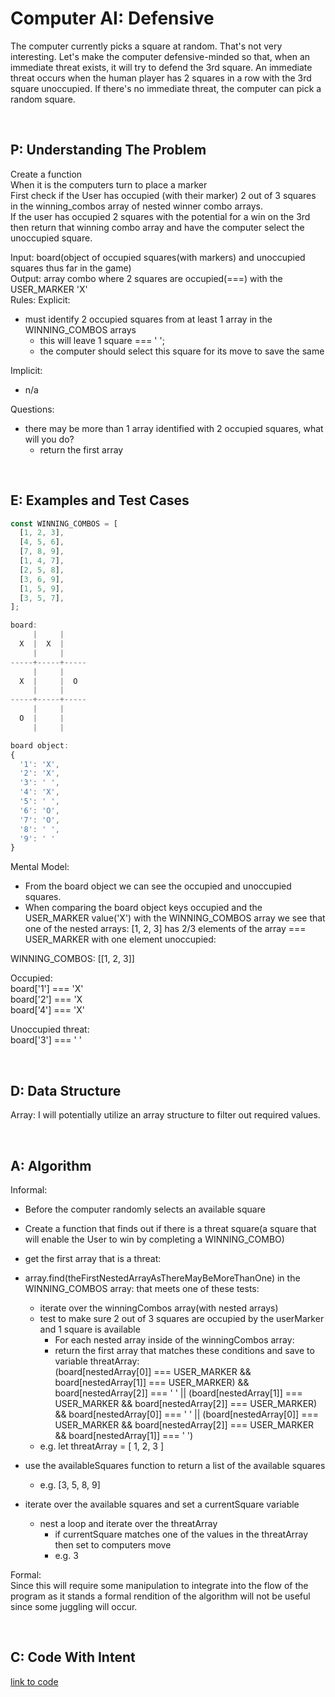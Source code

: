 # Computer AI: Defensive

The computer currently picks a square at random. That's not very interesting. Let's make the computer defensive-minded so that, when an immediate threat exists, it will try to defend the 3rd square. An immediate threat occurs when the human player has 2 squares in a row with the 3rd square unoccupied. If there's no immediate threat, the computer can pick a random square.

<br>

## P: Understanding The Problem

Create a function  
When it is the computers turn to place a marker  
First check if the User has occupied (with their marker) 2 out of 3 squares in the winning_combos array of nested winner combo arrays.  
If the user has occupied 2 squares with the potential for a win on the 3rd then return that winning combo array and have the computer select the unoccupied square.  

Input: board(object of occupied squares(with markers) and unoccupied squares thus far in the game)  
Output: array combo where 2 squares are occupied(===) with the USER_MARKER 'X'  
Rules:
  Explicit:  
  - must identify 2 occupied squares from at least 1 array in the WINNING_COMBOS arrays
    - this will leave 1 square === ' '; 
    - the computer should select this square for its move to save the same  


  Implicit:  
  - n/a

Questions:  
  - there may be more than 1 array identified with 2 occupied squares, what will you do?  
    - return the first array    

<br>

## E: Examples and Test Cases  
```JavaScript
const WINNING_COMBOS = [
  [1, 2, 3],
  [4, 5, 6],
  [7, 8, 9],
  [1, 4, 7],
  [2, 5, 8],
  [3, 6, 9],
  [1, 5, 9],
  [3, 5, 7],
];

board:
     |     |     
  X  |  X  |     
     |     |     
-----+-----+-----
     |     |     
  X  |     |  O  
     |     |     
-----+-----+-----
     |     |     
  O  |     |    
     |     |     

board object:
{
  '1': 'X',
  '2': 'X',
  '3': ' ',
  '4': 'X',
  '5': ' ',
  '6': 'O',
  '7': 'O',
  '8': ' ',
  '9': ' '
}
```

Mental Model:
- From the board object we can see the occupied and unoccupied squares.  
- When comparing the board object keys occupied and the USER_MARKER value('X') with the WINNING_COMBOS array we see that one of the nested arrays: [1, 2, 3] has 2/3 elements of the array === USER_MARKER with one element unoccupied:  

WINNING_COMBOS: [[1, 2, 3]]   

Occupied:  
board['1'] === 'X'  
board['2'] === 'X  
board['4'] === 'X'  

Unoccupied threat:  
board['3'] === ' '  

<br>

## D: Data Structure
Array: I will potentially utilize an array structure to filter out required values.  

<br>

## A: Algorithm  

Informal:  
- Before the computer randomly selects an available square

- Create a function that finds out if there is a threat square(a square that will enable the User to win by completing a WINNING_COMBO)  
  
- get the first array that is a threat:  
- array.find(theFirstNestedArrayAsThereMayBeMoreThanOne) in the WINNING_COMBOS array:
  that meets one of these tests:  
  - iterate over the winningCombos array(with nested arrays)  
  - test to make sure 2 out of 3 squares are occupied by the userMarker and 1 square is available  
    - For each nested array inside of the winningCombos array:  
    - return the first array that matches these conditions and save to variable threatArray:  
    (board[nestedArray[0]] === USER_MARKER &&
        board[nestedArray[1]] === USER_MARKER) && board[nestedArray[2]] === ' ' ||
      (board[nestedArray[1]] === USER_MARKER &&
        board[nestedArray[2]] === USER_MARKER) && board[nestedArray[0]] === ' ' ||
      (board[nestedArray[0]] === USER_MARKER &&
        board[nestedArray[2]] === USER_MARKER && board[nestedArray[1]] === ' ')  
  - e.g. let threatArray = [ 1, 2, 3 ]  
  
- use the availableSquares function to return a list of the available squares   
  - e.g. [3, 5, 8, 9]   

- iterate over the available squares and set a currentSquare variable  
  - nest a loop and iterate over the threatArray  
    - if currentSquare matches one of the values in the threatArray then set to computers move  
    - e.g. 3

Formal:  
Since this will require some manipulation to integrate into the flow of the program as it stands a formal  rendition of the algorithm will not be useful since some juggling will occur.

<br>

## C: Code With Intent  
[link to code](./01_computer_ai_defensive.js)  